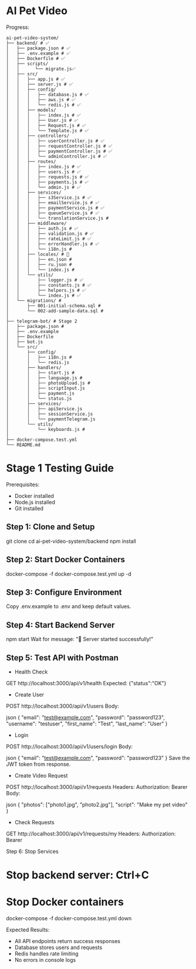 # AI Pet Video

Progress:

```text
ai-pet-video-system/
├── backend/ # ✅
│   ├── package.json # ✅
│   ├── .env.example # ✅
│   ├── Dockerfile # ✅
│   ├── scripts/
│   │      └── migrate.js✅
│   ├── src/
│   │   ├── app.js # ✅
│   │   ├── server.js # ✅
│   │   ├── config/
│   │   │   ├── database.js # ✅
│   │   │   ├── aws.js # ✅
│   │   │   └── redis.js # ✅
│   │   ├── models/
│   │   │   ├── index.js # ✅
│   │   │   ├── User.js # ✅
│   │   │   ├── Request.js # ✅
│   │   │   └── Template.js # ✅
│   │   ├── controllers/
│   │   │   ├── userController.js # ✅
│   │   │   ├── requestController.js # ✅
│   │   │   ├── paymentController.js # ✅
│   │   │   └── adminController.js # ✅
│   │   ├── routes/
│   │   │   ├── index.js # ✅
│   │   │   ├── users.js # ✅
│   │   │   ├── requests.js # ✅
│   │   │   ├── payments.js # ✅
│   │   │   └── admin.js # ✅
│   │   ├── services/
│   │   │   ├── s3Service.js # ✅
│   │   │   ├── emailService.js # ✅
│   │   │   ├── paymentService.js # ✅
│   │   │   ├── queueService.js # ✅
│   │   │   └── translationService.js #
│   │   ├── middleware/
│   │   │   ├── auth.js # ✅
│   │   │   ├── validation.js # ✅
│   │   │   ├── rateLimit.js # ✅
│   │   │   ├── errorHandler.js # ✅
│   │   │   └── i18n.js #
│   │   ├── locales/ # 📍
│   │   │   ├── en.json #
│   │   │   ├── ru.json #
│   │   │   └── index.js #
│   │   └── utils/
│   │       ├── logger.js # ✅
│   │       ├── constants.js # ✅
│   │       ├── helpers.js # ✅
│   │       └── index.js # ✅
│   └── migrations/ #
│       ├── 001-initial-schema.sql #
│       └── 002-add-sample-data.sql #
│
├── telegram-bot/ # Stage 2
│   ├── package.json #
│   ├── .env.example
│   ├── Dockerfile
│   ├── bot.js
│   └── src/
│       ├── config/
│       │   ├── i18n.js #
│       │   └── redis.js
│       ├── handlers/
│       │   ├── start.js #
│       │   ├── language.js #
│       │   ├── photoUpload.js #
│       │   ├── scriptInput.js
│       │   ├── payment.js
│       │   └── status.js
│       ├── services/
│       │   ├── apiService.js
│       │   ├── sessionService.js
│       │   └── paymentTelegram.js
│       └── utils/
│           └── keyboards.js #
│
├── docker-compose.test.yml
└── README.md
```

# Stage 1 Testing Guide

Prerequisites:

- Docker installed
- Node.js installed
- Git installed

## Step 1: Clone and Setup

git clone <repository-url>
cd ai-pet-video-system/backend
npm install

## Step 2: Start Docker Containers

docker-compose -f docker-compose.test.yml up -d

## Step 3: Configure Environment

Copy .env.example to .env and keep default values.

## Step 4: Start Backend Server

npm start
Wait for message: "🚀 Server started successfully!"

## Step 5: Test API with Postman

- Health Check

GET http://localhost:3000/api/v1/health
Expected: {"status":"OK"}

- Create User

POST http://localhost:3000/api/v1/users
Body:

json
{
"email": "test@example.com",
"password": "password123",
"username": "testuser",
"first_name": "Test",
"last_name": "User"
}

- Login

POST http://localhost:3000/api/v1/users/login
Body:

json
{
"email": "test@example.com",
"password": "password123"
}
Save the JWT token from response.

- Create Video Request

POST http://localhost:3000/api/v1/requests
Headers: Authorization: Bearer <your-token>
Body:

json
{
"photos": ["photo1.jpg", "photo2.jpg"],
"script": "Make my pet video"
}

- Check Requests

GET http://localhost:3000/api/v1/requests/my
Headers: Authorization: Bearer <your-token>

Step 6: Stop Services

# Stop backend server: Ctrl+C

# Stop Docker containers

docker-compose -f docker-compose.test.yml down

Expected Results:

- All API endpoints return success responses
- Database stores users and requests
- Redis handles rate limiting
- No errors in console logs
